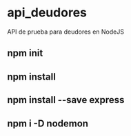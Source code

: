 # api_deudores
API de prueba para deudores en NodeJS


## npm init
## npm install 
## npm install --save express
## npm i -D nodemon


